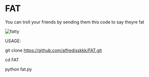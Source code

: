 # FAT
You can troll your friends by sending them this code to say theyre fat


![fatty](https://github.com/alfredisskkk/FAT/assets/139810278/8ab5f186-da8f-4e87-9d1f-e2bebf2c276e)

USAGE:

git clone https://github.com/alfredisskkk/FAT.git

cd FAT 

python fat.py
